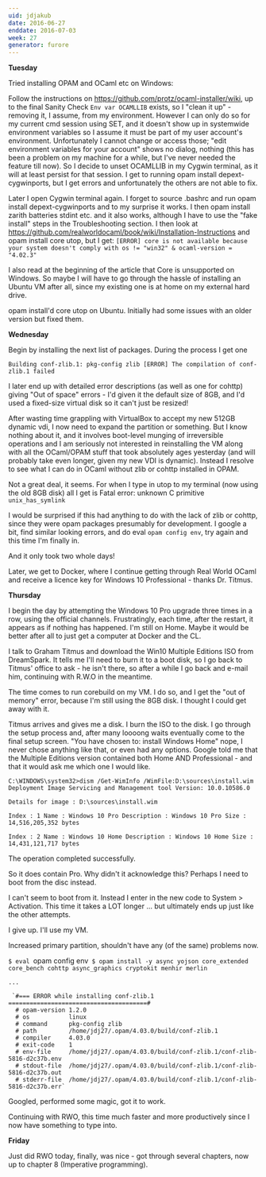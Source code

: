 ```yaml
---
uid: jdjakub
date: 2016-06-27
enddate: 2016-07-03
week: 27
generator: furore
---
```


**Tuesday**

Tried installing OPAM and OCaml etc on Windows:

Follow the instructions on https://github.com/protz/ocaml-installer/wiki, up to the final Sanity Check
`Env var OCAMLLIB` exists, so I "clean it up" - removing it, I assume, from my environment. However I can only do so for my current cmd session using SET, and it doesn't show up in systemwide environment variables so I assume it must be part of my user account's environment. Unfortunately I cannot change or access those; "edit environment variables for your account" shows no dialog, nothing (this has been a problem on my machine for a while, but I've never needed the feature till now). So I decide to unset OCAMLLIB in my Cygwin terminal, as it will at least persist for that session. I get to running opam install depext-cygwinports, but I get errors and unfortunately the others are not able to fix.

Later I open Cygwin terminal again. I forget to source .bashrc and run opam install depext-cygwinports and to my surprise it works. I then opam install zarith batteries stdint etc. and it also works, although I have to use the "fake install" steps in the Troubleshooting section. I then look at https://github.com/realworldocaml/book/wiki/Installation-Instructions and opam install core utop, but I get:
  `[ERROR] core is not available because your system doesn't comply with os != "win32" & ocaml-version = "4.02.3"`

I also read at the beginning of the article that Core is unsupported on Windows. So maybe I will have to go through the hassle of installing an Ubuntu VM after all, since my existing one is at home on my external hard drive.

opam install'd core utop on Ubuntu. Initially had some issues with an older version but fixed them.

**Wednesday**

Begin by installing the next list of packages. During the process I get one

 `Building conf-zlib.1:
   pkg-config zlib
 [ERROR] The compilation of conf-zlib.1 failed`

I later end up with detailed error descriptions (as well as one for cohttp) giving "Out of space" errors - I'd given it the default size of 8GB, and I'd used a fixed-size virtual disk so it can't just be resized!

After wasting time grappling with VirtualBox to accept my new 512GB dynamic vdi, I now need to expand the partition or something. But I know nothing about it, and it involves boot-level munging of irreversible operations and I am seriously not interested in reinstalling the VM along with all the OCaml/OPAM stuff that took absolutely ages yesterday (and will probably take even longer, given my new VDI is dynamic). Instead I resolve to see what I can do in OCaml without zlib or cohttp installed in OPAM.

Not a great deal, it seems. For when I type in utop to my terminal (now using the old 8GB disk) all I get is
Fatal error: unknown C primitive `unix_has_symlink`

I would be surprised if this had anything to do with the lack of zlib or cohttp, since they were opam packages presumably for development. I google a bit, find similar looking errors, and do eval `opam config env`, try again and this time I'm finally in.

And it only took two whole days!

Later, we get to Docker, where I continue getting through Real World OCaml and receive a licence key for Windows 10 Professional - thanks Dr. Titmus.

**Thursday**

I begin the day by attempting the Windows 10 Pro upgrade three times in a row, using the official channels. Frustratingly, each time, after the restart, it appears as if nothing has happened. I'm still on Home. Maybe it would be better after all to just get a computer at Docker and the CL.

I talk to Graham Titmus and download the Win10 Multiple Editions ISO from DreamSpark. It tells me I'll need to burn it to a boot disk, so I go back to Titmus' office to ask - he isn't there, so after a while I go back and e-mail him, continuing with R.W.O in the meantime.

The time comes to run corebuild on my VM. I do so, and I get the "out of memory" error, because I'm still using the 8GB disk. I thought I could get away with it.

Titmus arrives and gives me a disk. I burn the ISO to the disk. I go through the setup process and, after many loooong waits eventually come to the final setup screen. "You have chosen to: install Windows Home" nope, I never chose anything like that, or even had any options. Google told me that the Multiple Editions version contained both Home AND Professional - and that it would ask me which one I would like.

 `C:\WINDOWS\system32>dism /Get-WimInfo /WimFile:D:\sources\install.wim
  Deployment Image Servicing and Management tool
  Version: 10.0.10586.0`

 `Details for image : D:\sources\install.wim`

 `Index : 1
  Name : Windows 10 Pro
  Description : Windows 10 Pro
  Size : 14,516,205,352 bytes`

 `Index : 2
  Name : Windows 10 Home
  Description : Windows 10 Home
  Size : 14,431,121,717 bytes`

The operation completed successfully.

So it does contain Pro. Why didn't it acknowledge this? Perhaps I need to boot from the disc instead.

I can't seem to boot from it. Instead I enter in the new code to System > Activation. This time it takes a LOT longer ... but ultimately ends up just like the other attempts.

I give up. I'll use my VM.

Increased primary partition, shouldn't have any (of the same) problems now.

 `$ eval `opam config env`
  $ opam install -y async yojson core_extended core_bench cohttp async_graphics cryptokit menhir merlin`

 `...`

```
 `#=== ERROR while installing conf-zlib.1 =======================================#
  # opam-version 1.2.0
  # os           linux
  # command      pkg-config zlib
  # path         /home/jdj27/.opam/4.03.0/build/conf-zlib.1
  # compiler     4.03.0
  # exit-code    1
  # env-file     /home/jdj27/.opam/4.03.0/build/conf-zlib.1/conf-zlib-5816-d2c37b.env
  # stdout-file  /home/jdj27/.opam/4.03.0/build/conf-zlib.1/conf-zlib-5816-d2c37b.out
  # stderr-file  /home/jdj27/.opam/4.03.0/build/conf-zlib.1/conf-zlib-5816-d2c37b.err`
```

Googled, performed some magic, got it to work.

Continuing with RWO, this time much faster and more productively since I now have something to type into.

**Friday**

Just did RWO today, finally, was nice - got through several chapters, now up to chapter 8 (Imperative programming).

